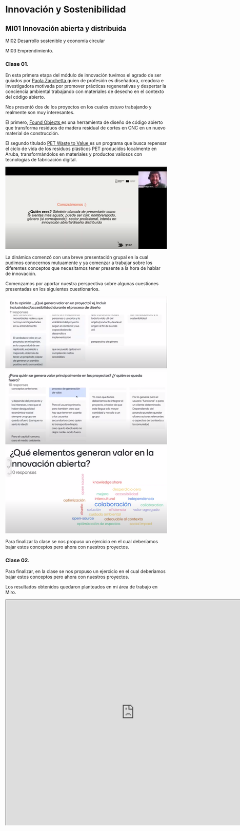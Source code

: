 

# Innovación y Sostenibilidad

## MI01 Innovación abierta y distribuida 

MI02 Desarrollo sostenible y economía circular 

MI03 Emprendimiento.

### Clase 01.

En esta primera etapa del módulo de innovación tuvimos el agrado de ser guiados por <A HREF="https://distributeddesign.eu/talent/paola-zanchetta/Muñoz">Paola Zanchetta </A>  quien de profesión es diseñadora, creadora e investigadora motivada por promover prácticas regenerativas y despertar la conciencia ambiental trabajando con materiales de desecho en el contexto del código abierto.

Nos presentó dos de los proyectos en los cuales estuvo trabajando y realmente son muy interesantes.

El primero, <A HREF="https://www.fictionfactory.nl/en/sustainability/found-objects/">Found Objects </A> es una herramienta de diseño de código abierto que transforma residuos de madera residual de cortes en CNC en un nuevo material de construcción.

El segundo titulado <A HREF="https://foregoing-clutch-488.notion.site/Design-Residency-Brenchies-Lab-Aruba-2022-Paola-Zanchetta-9996ec11cc5142e38412ec5bc001843c">PET Waste to Value </A> es un programa que busca repensar el ciclo de vida de los residuos plásticos PET producidos localmente en Aruba, transformándolos en materiales y productos valiosos con tecnologías de fabricación digital.

<div align="center"><img src="https://github.com/wwwteo/mateo_olivera/raw/main/docs/images/MI01/Presentacion.png"></div>

La dinámica comenzó con una breve presentación grupal en la cual pudimos conocernos mutuamente y ya comenzar a trabajar sobre  los diferentes conceptos que necesitamos tener presente a la hora de hablar de innovación.

Comenzamos por aportar nuestra perspectiva sobre algunas cuestiones presentadas en los siguientes cuestionarios. 

<div align="center"><img src="https://github.com/wwwteo/mateo_olivera/raw/main/docs/images/MI01/cuestionario1.png"></div>

<div align="center"><img src="https://github.com/wwwteo/mateo_olivera/raw/main/docs/images/MI01/cuestionario2.png"></div>

<div align="center"><img src="https://github.com/wwwteo/mateo_olivera/raw/main/docs/images/MI01/cuestionario3.png"></div>

Para finalizar la clase se nos propuso un ejercicio en el cual deberíamos bajar estos conceptos pero ahora con nuestros proyectos.

### Clase 02.

Para finalizar, en la clase se nos propuso un ejercicio en el cual deberíamos bajar estos conceptos pero ahora con nuestros proyectos. 



Los resultados obtenidos quedaron planteados en mi área de trabajo en Miro.

<div align="center"><iframe src="https://miro.com/app/board/uXjVKMo0rPU=/?moveToWidget=3458764588828194004&cot=10" width="800" height="700"></iframe></div>
   


